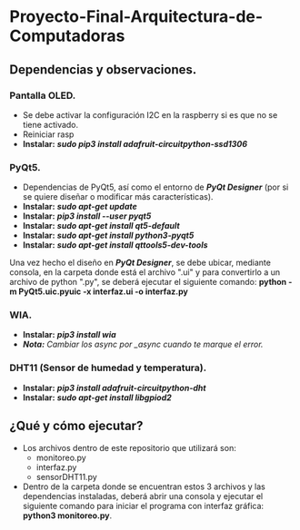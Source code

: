 # Proyecto-Final-Arquitectura-de-Computadoras

## Dependencias y observaciones.

### Pantalla OLED.
 - Se debe activar la configuración I2C en la raspberry si es que no se tiene activado.
 - Reiniciar rasp
 - **Instalar:** ***sudo pip3 install adafruit-circuitpython-ssd1306***

### PyQt5.
 - Dependencias de PyQt5, así como el entorno de ***PyQt Designer*** (por si se quiere diseñar o modificar más características).
 - **Instalar:** ***sudo apt-get update***
 - **Instalar:** ***pip3 install --user pyqt5***
 - **Instalar:** ***sudo apt-get install qt5-default***
 - **Instalar:** ***sudo apt-get install python3-pyqt5***
 - **Instalar:** ***sudo apt-get install qttools5-dev-tools***

Una vez hecho el diseño en ***PyQt Designer***, se debe ubicar, mediante consola, en la carpeta donde está el archivo ".ui" y para convertirlo a un archivo de python ".py", se deberá ejecutar el siguiente comando:
**python -m PyQt5.uic.pyuic -x interfaz.ui -o interfaz.py**

### WIA.
 - **Instalar:** ***pip3 install wia***
 - ***Nota:*** *Cambiar los async por _async cuando te marque el error.*

### DHT11 (Sensor de humedad y temperatura).
 - **Instalar:** ***pip3 install adafruit-circuitpython-dht***
 - **Instalar:** ***sudo apt-get install libgpiod2***

## ¿Qué y cómo ejecutar?
 * Los archivos dentro de este repositorio que utilizará son:
   - monitoreo.py
   - interfaz.py
   - sensorDHT11.py
 * Dentro de la carpeta donde se encuentran estos 3 archivos y las dependencias instaladas, deberá abrir una consola y ejecutar el siguiente comando para iniciar el programa con interfaz gráfica: **python3 monitoreo.py**.
